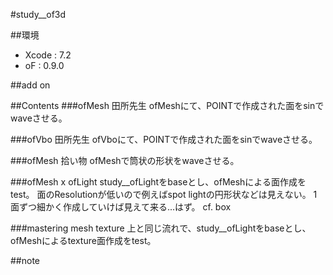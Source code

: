 #study__of3d

##環境
*	Xcode : 7.2
*	oF : 0.9.0

##add on

##Contents
###ofMesh 田所先生
ofMeshにて、POINTで作成された面をsinでwaveさせる。

###ofVbo 田所先生
ofVboにて、POINTで作成された面をsinでwaveさせる。

###ofMesh 拾い物
ofMeshで筒状の形状をwaveさせる。

###ofMesh x ofLight
study__ofLightをbaseとし、ofMeshによる面作成をtest。
面のResolutionが低いので例えばspot lightの円形状などは見えない。
1面ずつ細かく作成していけば見えて来る...はず。
cf. box

###mastering mesh texture
上と同じ流れで、study__ofLightをbaseとし、ofMeshによるtexture面作成をtest。


##note




